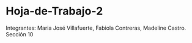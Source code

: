 # Hoja-de-Trabajo-2

Integrantes: Maria José Villafuerte, Fabiola Contreras, Madeline Castro. 
Sección 10
